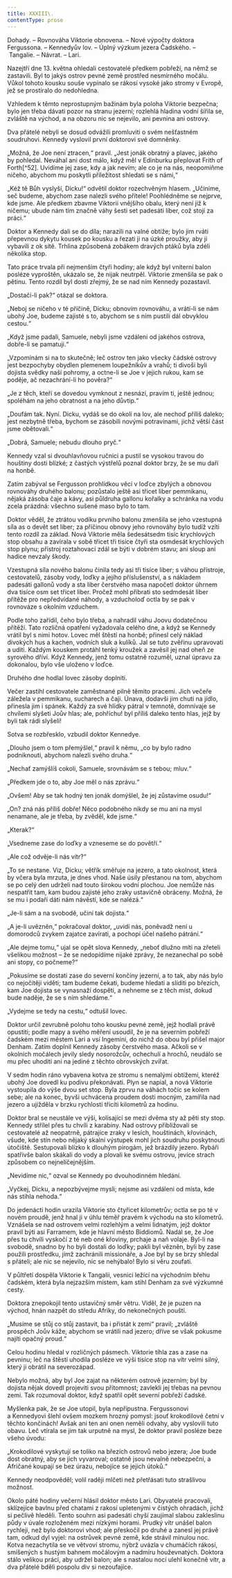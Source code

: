 ```yaml
---
title: XXXIII\.
contentType: prose
---
```


<section>

Dohady. – Rovnováha Viktorie obnovena. – Nové výpočty doktora Fergussona. – Kennedyův lov. – Úplný výzkum jezera Čadského. – Tangalie. – Návrat. – Lari.

Nazejtří dne 13. května ohledali cestovatelé předkem pobřeží, na němž se zastavili. Byl to jakýs ostrov pevné země prostřed nesmírného močálu. Vůkol tohoto kousku souše vypínalo se rákosí vysoké jako stromy v Evropě, jež se prostíralo do nedohledna.

Vzhledem k těmto neprostupným bažinám byla poloha Viktorie bezpečna; bylo jen třeba dávati pozor na stranu jezerní; rozlehlá hladina vodní šířila se, zvláště na východ, a na obzoru nic se nejevilo, ani pevnina ani ostrovy.

Dva přátelé nebyli se dosud odvážili promluviti o svém nešťastném soudruhovi. Kennedy vyslovil první doktorovi své domněnky.

„Možná, že Joe není ztracen,“ pravil. „Jest jonák obratný a plavec, jakého by pohledal. Neváhal ani dost málo, když měl v Edinburku přeplovat Frith of Forth[^52]. Uvidíme jej zase, kdy a jak nevím; ale co je na nás, neopomiňme ničeho, abychom mu poskytli příležitost shledati se s námi,“

„Kéž tě Bůh vyslyší, Dicku!“ odvětil doktor rozechvěným hlasem. „Učiníme, seč budeme, abychom zase nalezli svého přítele! Poohlédněme se nejprve, kde jsme. Ale předkem zbavme Viktorii vnějšího obalu, který není již k ničemu; ubude nám tím značně váhy šesti set padesáti liber, což stojí za práci.“

Doktor a Kennedy dali se do díla; narazili na valné obtíže; bylo jim rváti přepevnou dykytu kousek po kousku a řezati ji na úzké proužky, aby ji vybavili z ok sítě. Trhlina způsobená zobákem dravých ptáků byla zdéli několika stop.

Tato práce trvala při nejmenším čtyři hodiny; ale když byl vniterní balon posléze vyproštěn, ukázalo se, že nijak neutrpěl. Viktorie zmenšila se pak o pětinu. Tento rozdíl byl dosti zřejmý, že se nad ním Kennedy pozastavil.

„Dostačí-li pak?“ otázal se doktora.

„Neboj se ničeho v té příčině, Dicku; obnovím rovnováhu, a vrátí-li se nám ubohý Joe, budeme zajisté s to, abychom se s ním pustili dál obvyklou cestou.“

„Když jsme padali, Samuele, nebyli jsme vzdáleni od jakéhos ostrova, dobře-li se pamatuji.“

„Vzpomínám si na to skutečně; leč ostrov ten jako všecky čádské ostrovy jest bezpochyby obydlen plemenem loupežníkův a vrahů; ti divoši byli dojista svědky naší pohromy, a octne-li se Joe v jejich rukou, kam se poděje, ač nezachrání-li ho pověra?“

„Je z těch, kteří se dovedou vymknout z nesnází, pravím ti, ještě jednou; spoléhám na jeho obratnost a na jeho důvtip.“

„Doufám tak. Nyní. Dicku, vydáš se do okolí na lov, ale nechoď příliš daleko; jest nezbytně třeba, bychom se zásobili novými potravinami, jichž větší část jsme obětovali.“

„Dobrá, Samuele; nebudu dlouho pryč.“

Kennedy vzal si dvouhlavňovou ručnici a pustil se vysokou travou do houštiny dosti blízké; z častých výstřelů poznal doktor brzy, že se mu daří na honbě.

Zatím zabýval se Fergusson prohlídkou věcí v loďce zbylých a obnovou rovnováhy druhého balonu; pozůstalo ještě asi třicet liber pemmikanu, nějaká zásoba čaje a kávy, asi půldruha gallonu kořalky a schránka na vodu zcela prázdná: všechno sušené maso bylo to tam.

Doktor věděl, že ztrátou vodíku prvního balonu zmenšila se jeho vzestupná síla as o devět set liber; za příčinou obnovy jeho rovnováhy bylo tudíž vzíti tento rozdíl za základ. Nová Viktorie měla šedesátsedm tisíc krychlových stop obsahu a zavírala v sobě třicet tři tisíce čtyři sta osmdesát krychlových stop plynu; přístroj roztahovací zdál se býti v dobrém stavu; ani sloup ani hadice nevzaly škody.

Vzestupná síla nového balonu činila tedy asi tři tisíce liber; s váhou přístroje, cestovatelů, zásoby vody, loďky a jejího příslušenství, a s nákladem padesáti gallonů vody a sta liber čerstvého masa napočetl doktor úhrnem dva tisíce osm set třicet liber. Pročež mohl přibrati sto sedmdesát liber přítěže pro nepředvídané náhody, a vzducholoď octla by se pak v rovnováze s okolním vzduchem.

Podle toho zařídil, čeho bylo třeba, a nahradil váhu Joovu dodatečnou přítěží. Tato rozličná opatření vyžadovala celého dne, a když se Kennedy vrátil byl s nimi hotov. Lovec měl štěstí na honbě; přinesl celý náklad divokých hus a kachen, vodních sluk a kulíků. Jal se tuto zvěřinu upravovati a uditi. Každým kouskem protáhl tenký kroužek a zavěsil jej nad oheň ze syrového dříví. Když Kennedy, jenž tomu ostatně rozuměl, uznal úpravu za dokonalou, bylo vše uloženo v loďce.

Druhého dne hodlal lovec zásoby doplniti.

Večer zastihl cestovatele zaměstnané pilně těmito pracemi. Jich večeře záležela v pemmikanu, sucharech a čaji. Únava, dodavši jim chuti na jídlo, přinesla jim i spánek. Každý za své hlídky pátral v temnotě, domnívaje se chvílemi slyšeti Joův hlas; ale, pohříchu! byl příliš daleko tento hlas, jejž by byli tak rádi slyšeli!

Sotva se rozbřesklo, vzbudil doktor Kennedye.

„Dlouho jsem o tom přemýšlel,“ pravil k němu, „co by bylo radno podniknouti, abychom nalezli svého druha.“

„Nechať zamýšlíš cokoli, Samuele, srovnávám se s tebou; mluv.“

„Předkem jde o to, aby Joe měl o nás zprávu.“

„Ovšem! Aby se tak hodný ten jonák domýšlel, že jej zůstavíme osudu!“

„On? zná nás příliš dobře! Něco podobného nikdy se mu ani na mysl nenamane, ale je třeba, by zvěděl, kde jsme.“

„Kterak?“

„Vsedneme zase do loďky a vzneseme se do povětří.“

„Ale což odvěje-li nás vítr?“

„To se nestane. Viz, Dicku; větřík směřuje na jezero, a tato okolnost, která by včera byla mrzuta, je dnes vhod. Naše úsily přestanou na tom, abychom se po celý den udrželi nad touto širokou vodní plochou. Joe nemůže nás nespatřit tam, kam budou zajisté jeho zraky ustavičně obráceny. Možná, že se mu i podaří dáti nám návěstí, kde se nalézá.“

„Je-li sám a na svobodě, učiní tak dojista.“

„A je-li uvězněn,“ pokračoval doktor, „uvidí nás, poněvadž není u domorodců zvykem zajatce zavírati, a pochopí účel našeho pátrání.“

„Ale dejme tomu,“ ujal se opět slova Kennedy, „neboť dlužno míti na zřeteli všelikou možnost – že se nedopídíme nijaké zprávy, že nezanechal po sobě ani stopy, co počneme?“

„Pokusíme se dostati zase do severní končiny jezerní, a to tak, aby nás bylo co nejočitěji viděti; tam budeme čekati, budeme hledati a slíditi po březích, kam Joe dojista se vynasnaží dospěti, a nehneme se z těch míst, dokud bude naděje, že se s ním shledáme.“

„Vydejme se tedy na cestu,“ odtušil lovec.

Doktor určil zevrubně polohu toho kousku pevné země, jejž hodlali právě opustiti; podle mapy a svého měření usoudil, že je na severním pobřeží čadském mezi městem Lari a vsí Ingemini, do nichž do obou byl přišel major Denham. Zatím doplnil Kennedy zásoby čerstvého masa. Ačkoli se v okolních močálech jevily sledy nosorožcův, ochechulí a hrochů, neudálo se mu přec uhoditi ani na jediné z těchto obrovských zvířat.

V sedm hodin ráno vybavena kotva ze stromu s nemalými obtížemi, kteréž ubohý Joe dovedl ku podivu překonávati. Plyn se napial, a nová Viktorie vystoupila do výše dvou set stop. Byla zprvu na váhách točíc se kolem sebe; ale na konec, byvši uchvácena proudem dosti mocným, zamířila nad jezero a ujížděla v brzku rychlostí třicíti kilometrů za hodinu.

Doktor bral se neustále ve výši, kolísající se mezi dvěma sty až pěti sty stop. Kennedy střílel přes tu chvíli z karabiny. Nad ostrovy přibližovali se cestovatelé až neopatrně, pátrajíce zraky v lesích, houštinách, křovinách, všude, kde stín nebo nějaký skalní výstupek mohl jich soudruhu poskytnouti útočiště. Sestupovali blízko k dlouhým pirogám, jež brázdily jezero. Rybáři spatřivše balon skákali do vody a plovali ke svému ostrovu, jevíce strach způsobem co nejnelíčejnějším.

„Nevidíme nic,“ ozval se Kennedy po dvouhodinném hledání.

„Vyčkej, Dicku, a nepozbývejme mysli; nejsme asi vzdáleni od místa, kde nás stihla nehoda.“

Do jedenácti hodin urazila Viktorie sto čtyřicet kilometrův; octla se po té v novém proudě, jenž hnal ji v úhlu téměř pravém k východu na sto kilometrů. Vznášela se nad ostrovem velmi rozlehlým a velmi lidnatým, jejž doktor pravil býti asi Farramem, kde je hlavní město Biddiomů. Nadál se, že Joe přes tu chvíli vyskočí z té neb oné křoviny, prchaje a naň volaje. Byl-li na svobodě, snadno by ho byli dostali do loďky; pakli byl vězněn, byli by zase použili prostředku, jímž zachránili missionáře, a Joe byl by se brzy shledal s přáteli; ale nic se nejevilo, nic se nehýbalo! Bylo si věru zoufati.

V půltřetí dospěla Viktorie k Tangalii, vesnici ležící na východním břehu čadském, která byla nejzazším místem, kam stihl Denham za své výzkumné cesty.

Doktora znepokojil tento ustavičný směr větru. Viděl, že je puzen na východ, hnán nazpět do středu Afriky, do nekonečných pouští.

„Musíme se stůj co stůj zastavit, ba i přistát k zemi“ pravil; „zvláště prospěch Joův káže, abychom se vrátili nad jezero; dříve se však pokusme najíti opačný proud.“

Celou hodinu hledal v rozličných pásmech. Viktorie tíhla zas a zase na pevninu; leč na štěstí uhodila posléze ve výši tisíce stop na vítr velmi silný, který ji obrátil na severozápad.

Nebylo možná, aby byl Joe zajat na některém ostrově jezerním; byl by dojista nějak dovedl projeviti svou přítomnost; zavlekli jej třebas na pevnou zemi. Tak rozumoval doktor, když spatřil opět severní pobřeží čadské.

Myšlenka pak, že se Joe utopil, byla nepřípustna. Fergussonovi a Kennedyovi šlehl ovšem mozkem hrozný pomysl: jsouť krokodilové četní v těchto končinách! Avšak ani ten ani onen neměli odvahy, aby vyslovili tuto obavu. Leč vtírala se jim tak urputně na mysl, že doktor pravil posléze beze všeho úvodu:

„Krokodilové vyskytují se toliko na březích ostrovů nebo jezera; Joe bude dost obratný, aby se jich vyvaroval; ostatně jsou nevalně nebezpečni, a Afričané koupají se bez úrazu, nebojíce se jejich útoků.“

Kennedy neodpověděl; volil raději mlčeti než přetřásati tuto strašlivou možnost.

Okolo páté hodiny večerní hlásil doktor město Lari. Obyvatelé pracovali, sklízejíce bavlnu před chatami z rakosí upletenými v čistých ohradách, jichž si pečlivě hleděli. Tento souhrn asi padesáti chyší zaujímal slabou zakleslinu půdy v úvale rozloženém mezi nízkými horami. Prudký vítr unášel balon rychleji, než bylo doktorovi vhod; ale přeskočil po druhé a zanesl jej právě tam, odkud dyl vyjel: na ostrůvek pevné země, kde strávil minulou noc. Kotva nezachytila se ve větvoví stromu, nýbrž uvázla v chumáčích rákosí, smíšených s hustým bahnem močálovým a nadmíru houževnatých. Doktora stálo velikou práci, aby udržel balon; ale s nastalou nocí ulehl konečně vítr, a dva přátelé bděli pospolu div si nezoufajíce.

</section>
